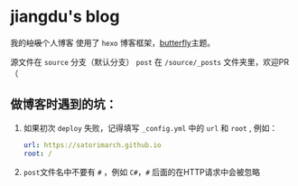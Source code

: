 # jiangdu's blog

我的~~垃圾~~个人博客
使用了 `hexo` 博客框架，[butterfly](https://github.com/jerryc127/hexo-theme-butterfly)主题。

源文件在 `source` 分支（默认分支）
`post` 在 `/source/_posts` 文件夹里，欢迎PR（

## 做博客时遇到的坑：

1. 如果初次 `deploy` 失败，记得填写 `_config.yml` 中的  `url` 和 `root` , 例如：

   ```yaml
   url: https://satorimarch.github.io
   root: /
   ```

   

2. `post`文件名中不要有 `#` ，例如 `C#`，`#` 后面的在HTTP请求中会被忽略